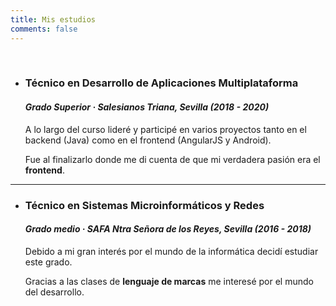 ```yaml
---
title: Mis estudios
comments: false
---
```

<br>

- ### Técnico en Desarrollo de Aplicaciones Multiplataforma
  #### *Grado Superior · Salesianos Triana, Sevilla (2018 - 2020)*
  A lo largo del curso lideré y participé en varios proyectos tanto en el backend (Java) como en el frontend (AngularJS y Android). 

  Fue al finalizarlo donde me di cuenta de que mi verdadera pasión era el **frontend**.

***

- ### Técnico en Sistemas Microinformáticos y Redes
  #### *Grado medio · SAFA Ntra Señora de los Reyes, Sevilla (2016 - 2018)*
  Debido a mi gran interés por el mundo de la informática decidí estudiar este grado. 

  Gracias a las clases de **lenguaje de marcas** me interesé por el mundo del desarrollo.

